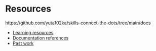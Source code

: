 # Resources
https://github.com/yuta102ka/skills-connect-the-dots/tree/main/docs
- [Learning resources](learning-resources.md)
- [Documentation references](doc-references.md)
- [Past work](past-work.md)
